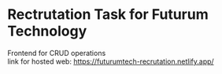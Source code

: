 # Rectrutation Task for Futurum Technology

Frontend for CRUD operations<br>
link for hosted web: https://futurumtech-recrutation.netlify.app/
